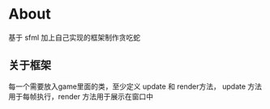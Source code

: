 # About

基于 sfml 加上自己实现的框架制作贪吃蛇

## 关于框架

每一个需要放入game里面的类，至少定义 update 和 render方法， update 方法用于每帧执行，render 方法用于展示在窗口中